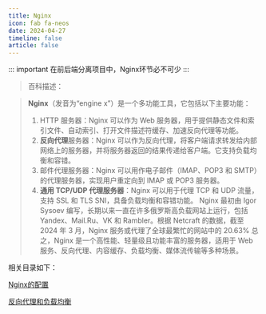 ```yaml
---
title: Nginx
icon: fab fa-neos
date: 2024-04-27
timeline: false
article: false
---
```

::: important
在前后端分离项目中，Nginx环节必不可少
:::
>百科描述：

> **Nginx**（发音为“engine x”）是一个多功能工具，它包括以下主要功能：
> 1. HTTP 服务器：Nginx 可以作为 Web 服务器，用于提供静态文件和索引文件、自动索引、打开文件描述符缓存、加速反向代理等功能。
> 2. **反向代理**服务器：Nginx 可以作为反向代理，将客户端请求转发给内部网络上的服务器，并将服务器返回的结果传递给客户端。它支持负载均衡和容错。
> 3. 邮件代理服务器：Nginx 可以用作电子邮件（IMAP、POP3 和 SMTP）的代理服务器，实现用户重定向到 IMAP 或 POP3 服务器。
> 4. **通用 TCP/UDP 代理服务器**：Nginx 可以用于代理 TCP 和 UDP 流量，支持 SSL 和 TLS SNI，具备负载均衡和容错功能。
> Nginx 最初由 Igor Sysoev 编写，长期以来一直在许多俄罗斯高负载网站上运行，包括 Yandex、Mail.Ru、VK 和 Rambler。根据 Netcraft 的数据，截至 2024 年 3 月，Nginx 服务或代理了全球最繁忙的网站中的 20.63%
>总之，Nginx 是一个高性能、轻量级且功能丰富的服务器，适用于 Web 服务、反向代理、内容缓存、负载均衡、媒体流传输等多种场景。

相关目录如下：

[Nginx的配置](/posts/FrontEnd/Nginx/NginxSet.md)

[反向代理和负载均衡](/posts/FrontEnd/Nginx/NginxNote.md)